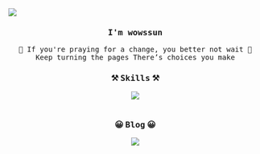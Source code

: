 <!-- 2024.07.01 -->

<!-- title -->
<img src="https://capsule-render.vercel.app/api?type=waving&color=gradient&customColorList=12,14,15,18,19,20,24&height=200&section=header&text=Hello!&fontSize=50&fontAlignY=35" />

<!-- main -->
<div align="center">

  <h3><samp>I'm wowssun</samp></h3>
<p>
  <samp>
       🎵 If you're praying for a change, you better not wait 🎵
      <br>
      Keep turning the pages There’s choices you make
   
  </samp>
  
 <br>       
 </p>
  
  <!-- skills -->
  <h3>⚒ <samp>Skills</samp> ⚒</h3>  
     <a href="https://skillicons.dev">
         <img src="https://skillicons.dev/icons?i=java,spring,py,html,css,js&perline=6" />
     </a>
  <br>
  <br> 
     
   <!-- blog -->
  <h3>😀 <samp>Blog</samp> 😀</h3> 
    <a href="https://wowssun.hashnode.dev/">
      <img src="https://img.shields.io/badge/WOW's dev archive-2962FF?style=for-the-badge&logo=hashnode&logoColor=white">     
  </a>
  <br>
  

<!-- gihub summary
  <img src="https://github-readme-stats.vercel.app/api?username=wowssun&show_icons=true&theme=holi&count_private=true">-->
   
</div>

<!--
**wowssun/wowssun** is a ✨ _special_ ✨ repository because its `README.md` (this file) appears on your GitHub profile.

Here are some ideas to get you started:

- 🔭 I’m currently working on ...
- 🌱 I’m currently learning ...
- 👯 I’m looking to collaborate on ...
- 🤔 I’m looking for help with ...
- 💬 Ask me about ...
- 📫 How to reach me: ...
- 😄 Pronouns: ...
- ⚡ Fun fact: ...
-->
